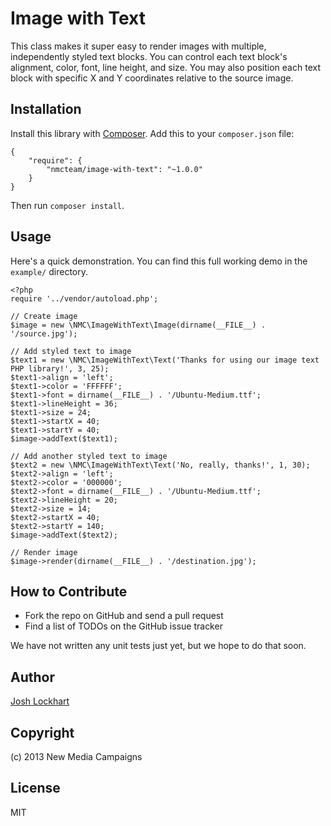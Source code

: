 # Image with Text

This class makes it super easy to render images with multiple, independently styled
text blocks. You can control each text block's alignment, color, font, line height, and size.
You may also position each text block with specific X and Y coordinates relative to the
source image.

## Installation

Install this library with [Composer](http://getcomposer.org). Add this to your `composer.json` file:

    {
        "require": {
            "nmcteam/image-with-text": "~1.0.0"
        }
    }

Then run `composer install`.

## Usage

Here's a quick demonstration. You can find this full working demo in the `example/`
directory.

    <?php
    require '../vendor/autoload.php';

    // Create image
    $image = new \NMC\ImageWithText\Image(dirname(__FILE__) . '/source.jpg');

    // Add styled text to image
    $text1 = new \NMC\ImageWithText\Text('Thanks for using our image text PHP library!', 3, 25);
    $text1->align = 'left';
    $text1->color = 'FFFFFF';
    $text1->font = dirname(__FILE__) . '/Ubuntu-Medium.ttf';
    $text1->lineHeight = 36;
    $text1->size = 24;
    $text1->startX = 40;
    $text1->startY = 40;
    $image->addText($text1);

    // Add another styled text to image
    $text2 = new \NMC\ImageWithText\Text('No, really, thanks!', 1, 30);
    $text2->align = 'left';
    $text2->color = '000000';
    $text2->font = dirname(__FILE__) . '/Ubuntu-Medium.ttf';
    $text2->lineHeight = 20;
    $text2->size = 14;
    $text2->startX = 40;
    $text2->startY = 140;
    $image->addText($text2);

    // Render image
    $image->render(dirname(__FILE__) . '/destination.jpg');


## How to Contribute

* Fork the repo on GitHub and send a pull request
* Find a list of TODOs on the GitHub issue tracker

We have not written any unit tests just yet, but we hope to do that soon.

## Author

[Josh Lockhart](http://www.newmediacampaigns.com/about/team/josh-lockhart)

## Copyright

(c) 2013 New Media Campaigns

## License

MIT
